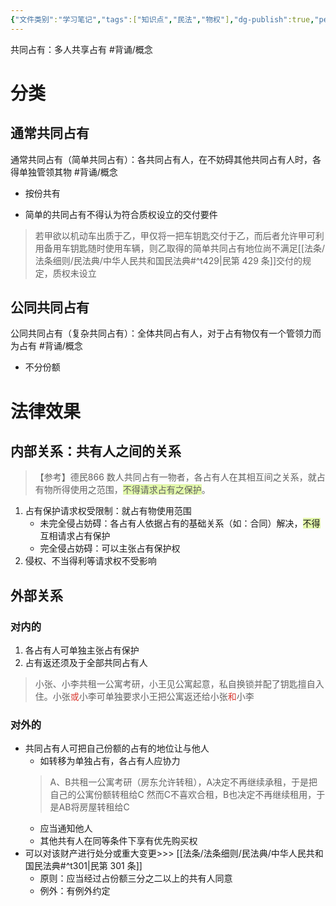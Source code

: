 ```yaml
---
{"文件类别":"学习笔记","tags":["知识点","民法","物权"],"dg-publish":true,"permalink":"/学习笔记studyup/物权法学/共同占有/","dgPassFrontmatter":true,"created":"2024-10-18T08:40:06.895+08:00","updated":"2024-11-30T23:30:35.948+08:00"}
---
```


共同占有：多人共享占有 #背诵/概念 
# 分类
## 通常共同占有
通常共同占有（简单共同占有）：各共同占有人，在不妨碍其他共同占有人时，各得单独管领其物 #背诵/概念 
- 按份共有

- 简单的共同占有不得认为符合质权设立的交付要件
>若甲欲以机动车出质于乙，甲仅将一把车钥匙交付于乙，而后者允许甲可利用备用车钥匙随时使用车辆，则乙取得的简单共同占有地位尚不满足[[法条/法条细则/民法典/中华人民共和国民法典#^t429\|民第 429 条]]交付的规定，质权未设立
## 公同共同占有 
公同共同占有（复杂共同占有）：全体共同占有人，对于占有物仅有一个管领力而为占有 #背诵/概念 
- 不分份额
# 法律效果
## 内部关系：共有人之间的关系
>【参考】德民866 数人共同占有一物者，各占有人在其相互间之关系，就占有物所得使用之范围，<span style="background:rgba(205, 244, 105, 0.55)">不得请求占有之保护</span>。
1. 占有保护请求权受限制：就占有物使用范围
	- 未完全侵占妨碍：各占有人依据占有的基础关系（如：合同）解决，<span style="background:rgba(205, 244, 105, 0.55)">不得</span>互相请求占有保护
	- 完全侵占妨碍：可以主张占有保护权
2. 侵权、不当得利等请求权不受影响
## 外部关系
### 对内的
1. 各占有人可单独主张占有保护
2. 占有返还须及于全部共同占有人
>小张、小李共租一公寓考研，小王见公寓起意，私自换锁并配了钥匙擅自入住。小张<font color="#d83931">或</font>小李可单独要求小王把公寓返还给小张<font color="#d83931">和</font>小李
### 对外的
- 共同占有人可把自己份额的占有的地位让与他人
	- 如转移为单独占有，各占有人应协力
	>A、B共租一公寓考研（房东允许转租），A决定不再继续承租，于是把自己的公寓份额转租给C
	>然而C不喜欢合租，B也决定不再继续租用，于是AB将房屋转租给C
	- 应当通知他人
	- 其他共有人在同等条件下享有优先购买权
- 可以对该财产进行处分或重大变更>>> [[法条/法条细则/民法典/中华人民共和国民法典#^t301\|民第 301 条]]
	- 原则：应当经过占份额三分之二以上的共有人同意
	- 例外：有例外约定